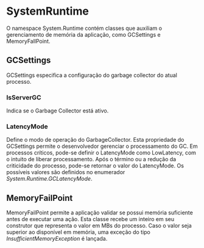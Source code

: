 # SystemRuntime
O namespace System.Runtime contém classes que auxiliam o gerenciamento de memória da aplicação, como GCSettings e MemoryFallPoint.

## GCSettings
GCSettings especifica a configuração do garbage collector do atual processo.

### IsServerGC
Indica se o Garbage Collector está ativo.

### LatencyMode
Define o modo de operação do GarbageCollector. Esta propriedade do GCSettings permite o desenvolvedor gerenciar o processamento do GC. Em processos críticos, pode-se definir o LatencyMode como LowLatency, com o intuito de liberar processamento. Após o término ou a redução da criticidade do processo, pode-se retornar o valor do LatencyMode. Os possíveis valores são definidos no enumerador *System.Runtime.GCLatencyMode*.

## MemoryFailPoint
MemoryFailPoint permite a aplicação validar se possui memória suficiente antes de executar uma ação. Esta classe recebe um inteiro em seu construtor que representa o valor em MBs do processo. Caso o valor seja superior ao disponível em memória, uma exceção do tipo *InsufficientMemoryException* é lançada.